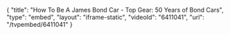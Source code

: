 {
    "title": "How To Be A James Bond Car - Top Gear: 50 Years of Bond Cars",
    "type": "embed",
    "layout": "iframe-static",
    "videoId": "6411041",
    "url": "\/tvpembed\/6411041"
}